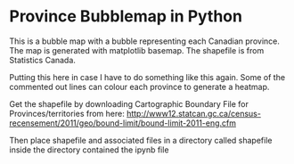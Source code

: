 # Province Bubblemap in Python

This is a bubble map with a bubble representing each Canadian province.
The map is generated with matplotlib basemap.
The shapefile is from Statistics Canada.

Putting this here in case I have to do something like this again.
Some of the commented out lines can colour each province to generate a heatmap.

Get the shapefile by downloading Cartographic Boundary File for
Provinces/territories from here:
http://www12.statcan.gc.ca/census-recensement/2011/geo/bound-limit/bound-limit-2011-eng.cfm

Then place shapefile and associated files in a directory called shapefile
inside the directory contained the ipynb file
